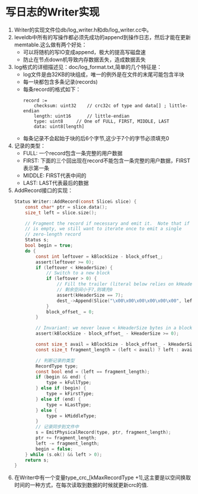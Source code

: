写日志的Writer实现
====================

1. Writer的实现文件位db/log_writer.h和db/log_writer.cc中。
2. leveldb中所有的写操作都必须先成功的append到操作日志，然后才能在更新memtable.这么做有两个好处：
    - 可以将随机的写IO变成append，极大的提高写磁盘速
    - 防止在节点down机导致内存数据丢失，造成数据丢失
3. log格式的详细描述见：doc/log_format.txt,简单的几个特征是：
    - log文件是由32KB的块组成，唯一的例外是在文件的末尾可能包含半块
    - 每一块都包含多条记录(records)
    - 每条record的格式如下：
        ```
        record :=
            checksum: uint32    // crc32c of type and data[] ; little-endian
            length: uint16      // little-endian
            type: uint8     // One of FULL, FIRST, MIDDLE, LAST
            data: uint8[length]
        ```
    - 每条记录不会起始于块的后6个字节,这少于7个的字节必须填充0
3. 记录的类型：
    - FULL: 一个record包含一条完整的用户数据
    - FIRST: 下面的三个回出现在record不能包含一条完整的用户数据，FIRST表示第一条
    - MIDDLE: FIRST代表中间的
    - LAST: LAST代表最后的数据
4. AddRecord接口的实现：
    ```c
    Status Writer::AddRecord(const Slice& slice) {
        const char* ptr = slice.data();
        size_t left = slice.size();

        // Fragment the record if necessary and emit it.  Note that if slice
        // is empty, we still want to iterate once to emit a single
        // zero-length record
        Status s;
        bool begin = true;
        do {
            const int leftover = kBlockSize - block_offset_;
            assert(leftover >= 0);
            if (leftover < kHeaderSize) {
                // Switch to a new block
                if (leftover > 0) {
                    // Fill the trailer (literal below relies on kHeaderSize being 7)
                    // 剩余空间小于7,则填充0
                    assert(kHeaderSize == 7);
                    dest_->Append(Slice("\x00\x00\x00\x00\x00\x00", leftover));
                }
                block_offset_ = 0;
            }

            // Invariant: we never leave < kHeaderSize bytes in a block.
            assert(kBlockSize - block_offset_ - kHeaderSize >= 0);

            const size_t avail = kBlockSize - block_offset_ - kHeaderSize;
            const size_t fragment_length = (left < avail) ? left : avail;

            // 判断记录的类型
            RecordType type;
            const bool end = (left == fragment_length);
            if (begin && end) {
                type = kFullType;
            } else if (begin) {
                type = kFirstType;
            } else if (end) {
                type = kLastType;
            } else {
                type = kMiddleType;
            }
            // 记录同步到文件中
            s = EmitPhysicalRecord(type, ptr, fragment_length);
            ptr += fragment_length;
            left -= fragment_length;
            begin = false;
        } while (s.ok() && left > 0);
        return s;
    }
    ```
5. 在Writer中有一个变量type_crc_[kMaxRecordType +1],这主要是以空间换取时间的一种方式，在每次读取到数据的时候就更新crc的值.
